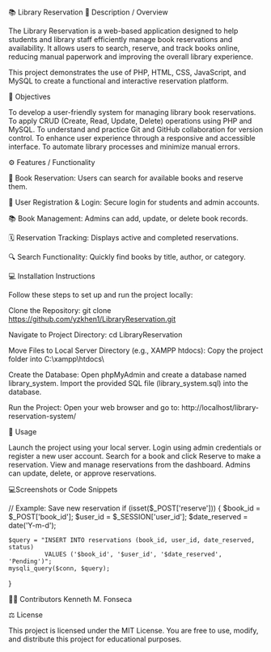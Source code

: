 📚 Library Reservation
📝 Description / Overview

The Library Reservation is a web-based application designed to help students and library staff efficiently manage book reservations and availability. It allows users to search, reserve, and track books online, reducing manual paperwork and improving the overall library experience.

This project demonstrates the use of PHP, HTML, CSS, JavaScript, and MySQL to create a functional and interactive reservation platform.

🎯 Objectives

To develop a user-friendly system for managing library book reservations.
To apply CRUD (Create, Read, Update, Delete) operations using PHP and MySQL.
To understand and practice Git and GitHub collaboration for version control.
To enhance user experience through a responsive and accessible interface.
To automate library processes and minimize manual errors.

⚙️ Features / Functionality

🧾 Book Reservation: Users can search for available books and reserve them.

👤 User Registration & Login: Secure login for students and admin accounts.

📚 Book Management: Admins can add, update, or delete book records.

🗓️ Reservation Tracking: Displays active and completed reservations.

🔍 Search Functionality: Quickly find books by title, author, or category.


💻 Installation Instructions

Follow these steps to set up and run the project locally:

Clone the Repository:
git clone https://github.com/yzkhen1/LibraryReservation.git

Navigate to Project Directory:
cd LibraryReservation

Move Files to Local Server Directory (e.g., XAMPP htdocs):
Copy the project folder into C:\xampp\htdocs\

Create the Database:
Open phpMyAdmin and create a database named library_system.
Import the provided SQL file (library_system.sql) into the database.

Run the Project:
Open your web browser and go to:
http://localhost/library-reservation-system/


🧠 Usage

Launch the project using your local server.
Login using admin credentials or register a new user account.
Search for a book and click Reserve to make a reservation.
View and manage reservations from the dashboard.
Admins can update, delete, or approve reservations.

💻Screenshots or Code Snippets

// Example: Save new reservation
if (isset($_POST['reserve'])) {
    $book_id = $_POST['book_id'];
    $user_id = $_SESSION['user_id'];
    $date_reserved = date('Y-m-d');

    $query = "INSERT INTO reservations (book_id, user_id, date_reserved, status)
              VALUES ('$book_id', '$user_id', '$date_reserved', 'Pending')";
    mysqli_query($conn, $query);
}

👩‍💻 Contributors
Kenneth M. Fonseca

⚖️ License

This project is licensed under the MIT License.
You are free to use, modify, and distribute this project for educational purposes.
